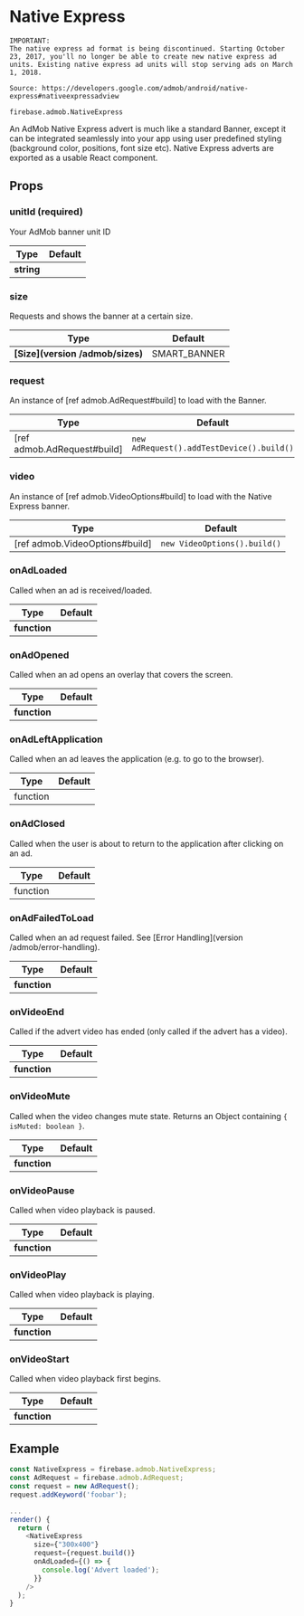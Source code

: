 # Native Express

```
IMPORTANT:
The native express ad format is being discontinued. Starting October 23, 2017, you'll no longer be able to create new native express ad units. Existing native express ad units will stop serving ads on March 1, 2018.

Source: https://developers.google.com/admob/android/native-express#nativeexpressadview
```

```
firebase.admob.NativeExpress
```

An AdMob Native Express advert is much like a standard Banner, except it can be integrated seamlessly into your app using user predefined styling (background color, positions, font size etc). Native Express adverts are exported as a usable React component.

## Props

### unitId (required)

Your AdMob banner unit ID

| Type | Default |
| --------- | ------- |
| **string** |   |

### size

Requests and shows the banner at a certain size.

| Type | Default |
| --------- | ------- |
| **[Size](version /admob/sizes)** | SMART_BANNER  |

### request

An instance of [ref admob.AdRequest#build]  to load with the Banner.

| Type | Default |
| --------- | ------- |
| [ref admob.AdRequest#build]   | `new AdRequest().addTestDevice().build()`  |

### video

An instance of [ref admob.VideoOptions#build] to load with the Native Express banner.

| Type | Default |
| --------- | ------- |
| [ref admob.VideoOptions#build]  | `new VideoOptions().build()`  |

### onAdLoaded

Called when an ad is received/loaded. 

| Type | Default |
| --------- | ------- |
| **function**  |  |

### onAdOpened

Called when an ad opens an overlay that covers the screen.

| Type | Default |
| --------- | ------- |
| **function**  |  |

### onAdLeftApplication

Called when an ad leaves the application (e.g. to go to the browser).

| Type | Default |
| --------- | ------- |
| function  |  |

### onAdClosed

Called when the user is about to return to the application after clicking on an ad.

| Type | Default |
| --------- | ------- |
| function  |  |

### onAdFailedToLoad

Called when an ad request failed. See [Error Handling](version /admob/error-handling).

| Type | Default |
| --------- | ------- |
| **function**  |  |

### onVideoEnd

Called if the advert video has ended (only called if the advert has a video).

| Type | Default |
| --------- | ------- |
| **function**  |  |

### onVideoMute

Called when the video changes mute state. Returns an Object containing `{ isMuted: boolean }`.

| Type | Default |
| --------- | ------- |
| **function**  |  |

### onVideoPause

Called when video playback is paused.

| Type | Default |
| --------- | ------- |
| **function**  |  |

### onVideoPlay

Called when video playback is playing.

| Type | Default |
| --------- | ------- |
| **function**  |  |

### onVideoStart

Called when video playback first begins.

| Type | Default |
| --------- | ------- |
| **function**  |  |

## Example

```js
const NativeExpress = firebase.admob.NativeExpress;
const AdRequest = firebase.admob.AdRequest;
const request = new AdRequest();
request.addKeyword('foobar');

...
render() {
  return (
    <NativeExpress
      size={"300x400"}
      request={request.build()}
      onAdLoaded={() => {
        console.log('Advert loaded');
      }}
    />
  );
}

```
